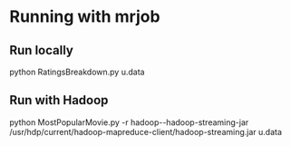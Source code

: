 # Running with mrjob

## Run locally

python RatingsBreakdown.py u.data

## Run with Hadoop

python MostPopularMovie.py -r hadoop--hadoop-streaming-jar /usr/hdp/current/hadoop-mapreduce-client/hadoop-streaming.jar u.data
